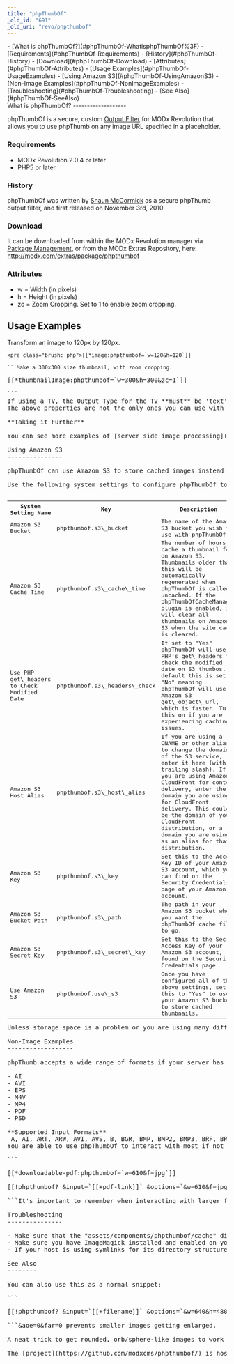 ```yaml
---
title: "phpThumbOf"
_old_id: "691"
_old_uri: "revo/phpthumbof"
---
```


<div>- [What is phpThumbOf?](#phpThumbOf-WhatisphpThumbOf%3F)
  - [Requirements](#phpThumbOf-Requirements)
  - [History](#phpThumbOf-History)
  - [Download](#phpThumbOf-Download)
  - [Attributes](#phpThumbOf-Attributes)
- [Usage Examples](#phpThumbOf-UsageExamples)
- [Using Amazon S3](#phpThumbOf-UsingAmazonS3)
- [Non-Image Examples](#phpThumbOf-NonImageExamples)
- [Troubleshooting](#phpThumbOf-Troubleshooting)
- [See Also](#phpThumbOf-SeeAlso)

</div>What is phpThumbOf?
-------------------

phpThumbOf is a secure, custom [Output Filter](/revolution/2.x/making-sites-with-modx/customizing-content/input-and-output-filters-(output-modifiers) "Input and Output Filters (Output Modifiers)") for MODx Revolution that allows you to use phpThumb on any image URL specified in a placeholder.

### Requirements

- MODx Revolution 2.0.4 or later
- PHP5 or later

### History

phpThumbOf was written by [Shaun McCormick](/display/~splittingred) as a secure phpThumb output filter, and first released on November 3rd, 2010.

### Download

It can be downloaded from within the MODx Revolution manager via [Package Management](/revolution/2.x/developing-in-modx/advanced-development/package-management "Package Management"), or from the MODx Extras Repository, here: <http://modx.com/extras/package/phpthumbof>

### Attributes

- w = Width (in pixels)
- h = Height (in pixels)
- zc = Zoom Cropping. Set to 1 to enable zoom cropping.

Usage Examples
--------------

Transform an image to 120px by 120px.

```
<pre class="brush: php">[[*image:phpthumbof=`w=120&h=120`]]

```Make a 300x300 size thumbnail, with zoom cropping.

```
<pre class="brush: php">[[*thumbnailImage:phpthumbof=`w=300&h=300&zc=1`]]

```<div class="note">If using a TV, the Output Type for the TV **must** be 'text'.</div>The above properties are not the only ones you can use with phpthumbof. You can find more documentation on phpThumb using Google or [in the readme](http://phpthumb.sourceforge.net/demo/docs/phpthumb.readme.txt) (all properties are about 1/3rds down).

**Taking it Further**

You can see more examples of [server side image processing](/revolution/2.x/case-studies-and-tutorials/quick-and-easy-modx-tutorials/automated-server-side-image-editing "Automated Server-Side Image Editing") and also Aaron Belafonte's great write up including examples more advanced usages of phpthumbof on his Blog. [You can find it here](http://www.belafontecode.com/image-manipulation-with-phpthumbof-in-modx-revolution/).

Using Amazon S3
---------------

phpThumbOf can use Amazon S3 to store cached images instead of storing them locally. You can also use the Amazon CloudFront content delivery network to serve these images. You will first need to create an account with Amazon AWS and create an Amazon S3 bucket to use with phpThumbOf. To use CloudFront, create a CloudFront distribution to use with this bucket, and set up a domain alias if you wish to use one.

Use the following system settings to configure phpThumbOf to use Amazon S3. These settings can be overridden by calling phpThumbOf as a snippet and specifying different settings in the snippet call, or by using a property set.

<table><tbody><tr><th>System Setting Name</th> <th>Key</th> <th>Description</th> </tr><tr><td>Amazon S3 Bucket</td> <td>phpthumbof.s3\_bucket</td> <td>The name of the Amazon S3 bucket you wish to use with phpThumbOf.</td> </tr><tr><td>Amazon S3 Cache Time</td> <td>phpthumbof.s3\_cache\_time</td> <td>The number of hours to cache a thumbnail for on Amazon S3. Thumbnails older than this will be automatically regenerated when phpThumbOf is called uncached. If the phpThumbOfCacheManager plugin is enabled, it will clear all thumbnails on Amazon S3 when the site cache is cleared.</td> </tr><tr><td>Use PHP get\_headers to Check Modified Date</td> <td>phpthumbof.s3\_headers\_check</td> <td>If set to "Yes" phpThumbOf will use PHP's get\_headers to check the modified date on S3 thumbos. By default this is set to "No" meaning phpThumbOf will use Amazon S3 get\_object\_url, which is faster. Turn this on if you are experiencing caching issues.</td> </tr><tr><td>Amazon S3 Host Alias</td> <td>phpthumbof.s3\_host\_alias</td> <td>If you are using a CNAME or other alias to change the domain of the S3 service, enter it here (with no trailing slash). If you are using Amazon CloudFront for content delivery, enter the domain you are using for CloudFront delivery. This could be the domain of your CloudFront distribution, or a domain you are using as an alias for that distribution.</td> </tr><tr><td>Amazon S3 Key</td> <td>phpthumbof.s3\_key</td> <td>Set this to the Access Key ID of your Amazon S3 account, which you can find on the Security Credentials page of your Amazon S3 account.</td> </tr><tr><td>Amazon S3 Bucket Path</td> <td>phpthumbof.s3\_path</td> <td>The path in your Amazon S3 bucket where you want the phpThumbOf cache files to go.</td> </tr><tr><td>Amazon S3 Secret Key</td> <td>phpthumbof.s3\_secret\_key</td> <td>Set this to the Secret Access Key of your Amazon S3 account, found on the Security Credentials page</td> </tr><tr><td>Use Amazon S3</td> <td>phpthumbof.use\_s3</td> <td>Once you have configured all of the above settings, set this to "Yes" to use your Amazon S3 bucket to store cached thumbnails.</td></tr></tbody></table>Unless storage space is a problem or you are using many different dynamically-generated thumbnails, you may wish to disable the phpThumbOfCacheManager plugin when using Amazon S3 to improve performance. After the site cache is cleared or when phpThumbOf is called uncached, phpThumbOf will check whether the thumbnail already exists on AmazonS3 before regenerating it. phpThumbOf will still regenerate the cached thumbnail when called uncached and the thumbnail is older than the number of hours specified in the Amazon S3 Cache Time setting.

Non-Image Examples
------------------

phpThumb accepts a wide range of formats if your server has ImageMagick enabled, which allows for some interesting options. The list of formats supported may vary based on your provider, however there are several interesting options including:

- AI
- AVI
- EPS
- M4V
- MP4
- PDF
- PSD

<div class="info">**Supported Input Formats**   
 A, AI, ART, ARW, AVI, AVS, B, BGR, BMP, BMP2, BMP3, BRF, BRG, C, CALS, CAPTION, CIN, CIP, CLIP, CMYK, CMYKA, CR2, CRW, CUR, CUT, DCM, DCR, DCX, DDS, DFONT, DNG, DOT, DPS, DPX, EPDF, EPI, EPS, EPS2, EPS3, EPSF, EPSI, EPT, EPT2, EPT3, ERF, FAX, FITS, FRACTAL, FTS, G, G3, GBR, GIF, GIF87, GRADIENT, GRAY, GRB, HALD, HISTOGRAM, HRZ, HTM, HTML, ICB, ICO, ICON, INFO, INLINE, IPL, ISOBRL, JNG, JP2, JPC, JPEG, JPG, JPX, K, K25, KDC, LABEL, M, M2V, M4V, MAP, MAT, MATTE, MIFF, MNG, MONO, MOV, MP4, MPC, MPEG, MPG, MRW, MSL, MSVG, MTV, MVG, NEF, NULL, O, ORF, OTB, OTF, PAL, PALM, PAM, PATTERN, PBM, PCD, PCDS, PCL, PCT, PCX, PDB, PDF, PDFA, PEF, PFA, PFB, PFM, PGM, PGX, PICON, PICT, PIX, PJPEG, PLASMA, PNG, PNG24, PNG32, PNG8, PNM, PPM, PREVIEW, PS, PS2, PS3, PSD, PTIF, PWP, R, RADIAL-GRADIENT, RAF, RAS, RBG, RGB, RGBA, RGBO, RLA, RLE, SCR, SCT, SFW, SGI, SHTML, SR2, SRF, STEGANO, SUN, SVG, SVGZ, TEXT, TGA, THUMBNAIL, TIFF, TIFF64, TILE, TIM, TTC, TTF, TXT, UBRL, UIL, UYVY, VDA, VICAR, VID, VIFF, VST, WBMP, WMF, WMV, WMZ, WPG, X, X3F, XBM, XC, XCF, XPM, XPS, XV, XWD, Y, YCbCr, YCbCrA, YUV</div>You are able to use phpThumbOf to interact with most if not all of these formats directly, enabling you to dynamically create preview images. If you are offering PDF files for download, you could generate a jpg preview using the following:

```
<pre class="brush: php">[[*downloadable-pdf:phpthumbof=`w=610&f=jpg`]]

[[!phpthumbof? &input=`[[+pdf-link]]` &options=`&w=610&f=jpg`]]

```It's important to remember when interacting with larger files there is a greater potential to exceed your allotted resources. Caching is highly recommended to reduce the likelihood of problems.

Troubleshooting
---------------

- Make sure that the "assets/components/phpthumbof/cache" directory is created and is writable by PHP
- Make sure you have ImageMagick installed and enabled on your PHP installation
- If your host is using symlinks for its directory structure, make sure they point to the correct, true path in core/config/config.inc.php

See Also
--------

You can also use this as a normal snippet:

```
<pre class="brush: php">[[!phpthumbof? &input=`[[+filename]]` &options=`&w=640&h=480&zc=0&aoe=0&far=0`]]

```&aoe=0&far=0 prevents smaller images getting enlarged.

A neat trick to get rounded, orb/sphere-like images to work in IE7/IE8, is to add "&fltr\[\]=ric|x|x" to the arguments. Replace X with width/2 and height/2. :)

The [project](https://github.com/modxcms/phpthumbof/) is hosted on github where bugs can be reported.